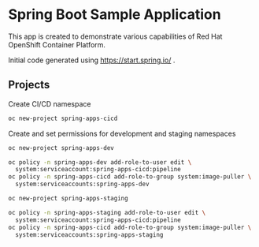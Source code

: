 # Spring Boot Sample Application

This app is created to demonstrate various capabilities of Red Hat OpenShift
Container Platform. 

Initial code generated using https://start.spring.io/ .

## Projects

Create CI/CD namespace

```bash
oc new-project spring-apps-cicd
```

Create and set permissions for development and staging namespaces

```bash
oc new-project spring-apps-dev

oc policy -n spring-apps-dev add-role-to-user edit \
  system:serviceaccount:spring-apps-cicd:pipeline
oc policy -n spring-apps-cicd add-role-to-group system:image-puller \
  system:serviceaccounts:spring-apps-dev

oc new-project spring-apps-staging

oc policy -n spring-apps-staging add-role-to-user edit \
  system:serviceaccount:spring-apps-cicd:pipeline
oc policy -n spring-apps-cicd add-role-to-group system:image-puller \
  system:serviceaccounts:spring-apps-staging
```
